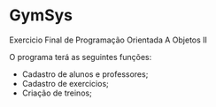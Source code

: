 # GymSys
Exercicio Final de Programação Orientada A Objetos II


O programa terá as seguintes funções:
  - Cadastro de alunos e professores;
  - Cadastro de exercicios;
  - Criação de treinos;

